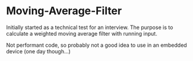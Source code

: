# Moving-Average-Filter
Initially started as a technical test for an interview. The purpose is to calculate a weighted moving average filter with running input.

Not performant code, so probably not a good idea to use in an embedded device (one day though...)
